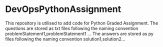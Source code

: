 # DevOpsPythonAssignment
This repository is utilised to add code for Python Graded Assignment. 
The questions are stored as txt files following the naming convention problemStatement1,problemStatement1 ...
The answers are stored as py files following the naming convention solution1,solution2...
